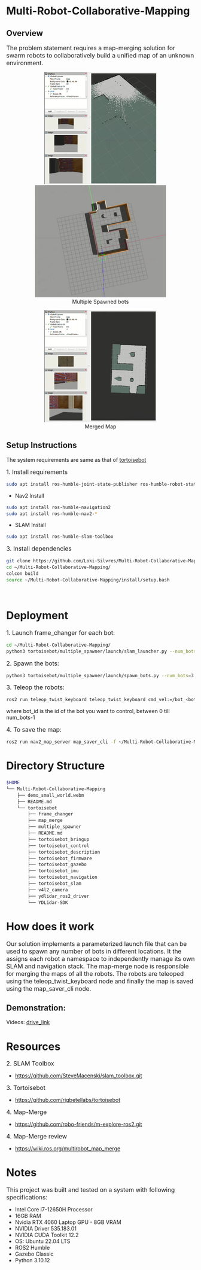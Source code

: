 # Multi-Robot-Collaborative-Mapping

## Overview

<text style="font-size: 16px;">The problem statement requires a map-merging solution for swarm robots to collaboratively build a unified map of an unknown environment.



<p align="center">
<img src="assets/multiple_spawned_robots.png" alt="Description" width="300" height="300">
<img src="assets/gazebo_simulation.png" alt="Description" width="350" height="300">
<br>
Multiple Spawned bots
</p>

<p align="center">
<img src="assets/merged_map.png" alt="Description" width="300" height="300">
<br>
Merged Map
</p>

## Setup Instructions

The system requirements are same as that of [tortoisebot](https://github.com/rigbetellabs/tortoisebot/tree/ros2-humble)

<text style="font-size: 16px;">1\. Install requirements

```bash
sudo apt install ros-humble-joint-state-publisher ros-humble-robot-state-publisher ros-humble-cartographer ros-humble-cartographer-ros ros-humble-gazebo-plugins ros-humble-teleop-twist-keyboard  ros-humble-teleop-twist-joy ros-humble-xacro ros-humble-nav2* ros-humble-urdf 
```

- Nav2 Install
```bash
sudo apt install ros-humble-navigation2
sudo apt install ros-humble-nav2-*
```
- SLAM Install
```bash
sudo apt install ros-humble-slam-toolbox
```
<text style="font-size: 16px;">3\. Install dependencies

```bash
git clone https://github.com/Loki-Silvres/Multi-Robot-Collaborative-Mapping.git
cd ~/Multi-Robot-Collaborative-Mapping/
colcon build
source ~/Multi-Robot-Collaborative-Mapping/install/setup.bash
```

<br>

# Deployment


<text style="font-size: 16px;">1\. Launch frame_changer for each bot:  


```bash
cd ~/Multi-Robot-Collaborative-Mapping/
python3 tortoisebot/multiple_spawner/launch/slam_launcher.py --num_bots=3 --x_pose 0.0 0.0 0.0 --y_pose 0.0 0.5 -0.5
```

<text style="font-size: 16px;">2\. Spawn the bots:

```bash
python3 tortoisebot/multiple_spawner/launch/spawn_bots.py --num_bots=3 --x_pose 0.0 0.0 0.0 --y_pose 0.0 0.5 -0.5
```


<text style="font-size: 16px;">3\. Teleop the robots:

```bash
ros2 run teleop_twist_keyboard teleop_twist_keyboard cmd_vel:=/bot_<bot_id>/cmd_vel
```
where bot_id is the id of the bot you want to control, between 0 till num_bots-1

<text style="font-size: 16px;">4\. To save the map:

```bash
ros2 run nav2_map_server map_saver_cli -f ~/Multi-Robot-Collaborative-Mapping/merge_map
```

# Directory Structure

```bash
$HOME
└── Multi-Robot-Collaborative-Mapping
    ├── demo_small_world.webm
    ├── README.md
    └── tortoisebot
        ├── frame_changer
        ├── map_merge
        ├── multiple_spawner
        ├── README.md
        ├── tortoisebot_bringup
        ├── tortoisebot_control
        ├── tortoisebot_description
        ├── tortoisebot_firmware
        ├── tortoisebot_gazebo
        ├── tortoisebot_imu
        ├── tortoisebot_navigation
        ├── tortoisebot_slam
        ├── v4l2_camera
        ├── ydlidar_ros2_driver
        └── YDLidar-SDK

```

# How does it work
<text style="font-size: 16px;">Our solution implements a parameterized launch file that can be used to spawn any number of bots in different locations. It the assigns each robot a namespace to independently manage its own SLAM and navigation stack. The map-merge node is responsible for merging the maps of all the robots. The robots are teleoped using the teleop_twist_keyboard node and finally the map is saved using the map_saver_cli node.

## Demonstration:
Videos: [drive_link](https://drive.google.com/drive/folders/1MgiL05QnOL-lLFsUhnx-fCnIzhuZ9fLA?usp=sharing)

# Resources


<text style="font-size: 16px;">2\. SLAM Toolbox<br>

-   https://github.com/SteveMacenski/slam_toolbox.git

<text style="font-size: 16px;">3\. Tortoisebot<br>

-   https://github.com/rigbetellabs/tortoisebot

<text style="font-size: 16px;">4\. Map-Merge<br>

-   https://github.com/robo-friends/m-explore-ros2.git

<text style="font-size: 16px;">4\. Map-Merge review<br>

-   https://wiki.ros.org/multirobot_map_merge




# Notes

<text style="font-size: 16px">This project was built and tested on a system with following specifications:

 - Intel Core i7-12650H Processor
 - 16GB RAM
 - Nvidia RTX 4060 Laptop GPU - 8GB VRAM
 - NVIDIA Driver 535.183.01
 - NVIDIA CUDA Toolkit 12.2
 - OS: Ubuntu 22.04 LTS
 - ROS2 Humble
 - Gazebo Classic
 - Python 3.10.12

